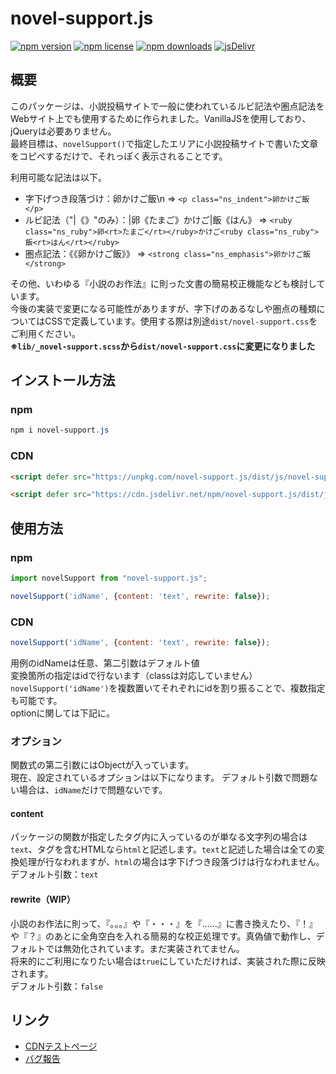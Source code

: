 # novel-support.js
<!-- badge area -->
[![npm version](https://img.shields.io/npm/v/novel-support.js.svg?style=flat-square)](https://www.npmjs.com/package/novel-support.js)
[![npm license](https://img.shields.io/npm/l/novel-support.js.svg?style=flat-square)](https://www.npmjs.com/package/novel-support.js)
[![npm downloads](https://img.shields.io/npm/dm/novel-support.js.svg?style=flat-square)](https://www.npmjs.com/package/novel-support.js)
[![jsDelivr](https://data.jsdelivr.com/v1/package/npm/novel-support.js/badge)](https://www.jsdelivr.com/package/npm/novel-support.js)
<!-- /badge area -->
## 概要
このパッケージは、小説投稿サイトで一般に使われているルビ記法や圏点記法をWebサイト上でも使用するために作られました。VanillaJSを使用しており、jQueryは必要ありません。  
最終目標は、`novelSupport()`で指定したエリアに小説投稿サイトで書いた文章をコピペするだけで、それっぽく表示されることです。

利用可能な記法は以下。
* 字下げつき段落づけ：卵かけご飯\n => `<p class="ns_indent">卵かけご飯</p>`
* ルビ記法（"|《》"のみ）：|卵《たまご》かけご|飯《はん》 => `<ruby class="ns_ruby">卵<rt>たまご</rt></ruby>かけご<ruby class="ns_ruby">飯<rt>はん</rt></ruby>`
* 圏点記法：《《卵かけご飯》》 => `<strong class="ns_emphasis">卵かけご飯</strong>`

その他、いわゆる『小説のお作法』に則った文書の簡易校正機能なども検討しています。  
今後の実装で変更になる可能性がありますが、字下げのあるなしや圏点の種類についてはCSSで定義しています。使用する際は別途`dist/novel-support.css`をご利用ください。  
**※`lib/_novel-support.scss`から`dist/novel-support.css`に変更になりました**

## インストール方法
### npm
``` powershell
npm i novel-support.js
```
### CDN
``` html
<script defer src="https://unpkg.com/novel-support.js/dist/js/novel-support.js"></script>
```
``` html
<script defer src="https://cdn.jsdelivr.net/npm/novel-support.js/dist/js/novel-support.js"></script>
```
## 使用方法
### npm
```javascript
import novelSupport from "novel-support.js";

novelSupport('idName', {content: 'text', rewrite: false});
```

### CDN
```javascript
novelSupport('idName', {content: 'text', rewrite: false});
```
用例のidNameは任意、第二引数はデフォルト値  
変換箇所の指定はidで行ないます（classは対応していません）  
`novelSupport('idName')`を複数置いてそれぞれにidを割り振ることで、複数指定も可能です。  
optionに関しては下記に。

### オプション
関数式の第二引数にはObjectが入っています。  
現在、設定されているオプションは以下になります。
デフォルト引数で問題ない場合は、`idName`だけで問題ないです。

#### content
パッケージの関数が指定したタグ内に入っているのが単なる文字列の場合は`text`、タグを含むHTMLなら`html`と記述します。`text`と記述した場合は全ての変換処理が行なわれますが、`html`の場合は字下げつき段落づけは行なわれません。  
デフォルト引数：`text`

#### rewrite（WIP）
小説のお作法に則って、『。。。』や『・・・』を『……』に書き換えたり、『！』や『？』のあとに全角空白を入れる簡易的な校正処理です。真偽値で動作し、デフォルトでは無効化されています。まだ実装されてません。  
将来的にご利用になりたい場合は`true`にしていただければ、実装された際に反映されます。  
デフォルト引数：`false`

## リンク
* [CDNテストページ](https://windchimeyk.github.io/novel-support.js/)
* [バグ報告](https://github.com/windChimeYK/novel-support.js/issues)